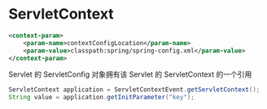 # ServletContext

```xml
<context-param>
    <param-name>contextConfigLocation</param-name>
    <param-value>classpath:spring/spring-config.xml</param-value>
</context-param>
```

Servlet 的 ServletConfig 对象拥有该 Servlet 的 ServletContext 的一个引用

```java
ServletContext application = ServletContextEvent.getServletContext();
String value = application.getInitParameter("key");
```

